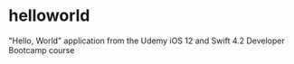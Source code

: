# helloworld
"Hello, World" application from the Udemy iOS 12 and Swift 4.2 Developer Bootcamp course
